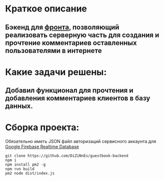 # Краткое описание
## Бэкенд для [фронта](https://github.com/DiZiNnEs/guestbook-frontend), позволяющий реализовать серверную часть для создания и прочтение комментариев оставленных пользователями в интернете

# Какие задачи решены:
## Добавил функционал для прочтения и добавления комментариев клиентов в базу данных.

# Сборка проекта:
Обязательно иметь JSON файл авторизаций сервисного аккаунта для [Google Firebase Realtime Database](https://github.com/DiZiNnEs/guestbook-backend/blob/main/cfg.ts#L20)
```
git clone https://github.com/DiZiNnEs/guestbook-backend
npm i
npm install pm2 -g
npm run build
pm2 node dist/index.js
```